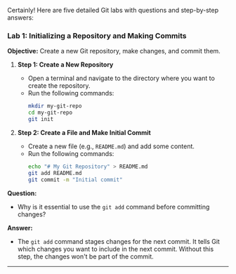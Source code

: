 Certainly! Here are five detailed Git labs with questions and step-by-step answers:

### Lab 1: Initializing a Repository and Making Commits

**Objective:** Create a new Git repository, make changes, and commit them.

1. **Step 1: Create a New Repository**
   - Open a terminal and navigate to the directory where you want to create the repository.
   - Run the following commands:
     ```bash
     mkdir my-git-repo
     cd my-git-repo
     git init
     ```

2. **Step 2: Create a File and Make Initial Commit**
   - Create a new file (e.g., `README.md`) and add some content.
   - Run the following commands:
     ```bash
     echo "# My Git Repository" > README.md
     git add README.md
     git commit -m "Initial commit"
     ```

**Question:**
- Why is it essential to use the `git add` command before committing changes?

**Answer:**
- The `git add` command stages changes for the next commit. It tells Git which changes you want to include in the next commit. Without this step, the changes won't be part of the commit.

---

